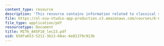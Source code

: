 ```yaml
---
content_type: resource
description: 'This resource contains information related to classical simulation. '
file: https://ol-ocw-studio-app-production.s3.amazonaws.com/courses/6-845-quantum-complexity-theory-fall-2010/b50fa65352113b1368ac6e81379c913b_MIT6_845F10_lec23.pdf
file_type: application/pdf
resourcetype: Document
title: MIT6_845F10_lec23.pdf
uid: b50fa653-5211-3b13-68ac-6e81379c913b
---
```

